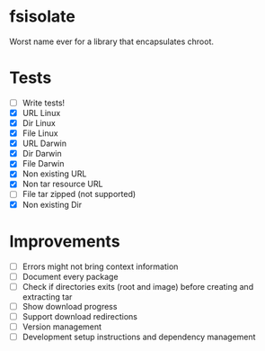 # fsisolate

Worst name ever for a library that encapsulates chroot.


# Tests
- [ ] Write tests!
- [x] URL Linux
- [x] Dir Linux
- [x] File Linux
- [x] URL Darwin
- [x] Dir Darwin
- [x] File Darwin
- [x] Non existing URL
- [x] Non tar resource URL
- [ ] File tar zipped (not supported)
- [x] Non existing Dir

# Improvements

- [ ] Errors might not bring context information
- [ ] Document every package
- [ ] Check if directories exits (root and image) before creating and extracting tar
- [ ] Show download progress
- [ ] Support download redirections
- [ ] Version management
- [ ] Development setup instructions and dependency management
